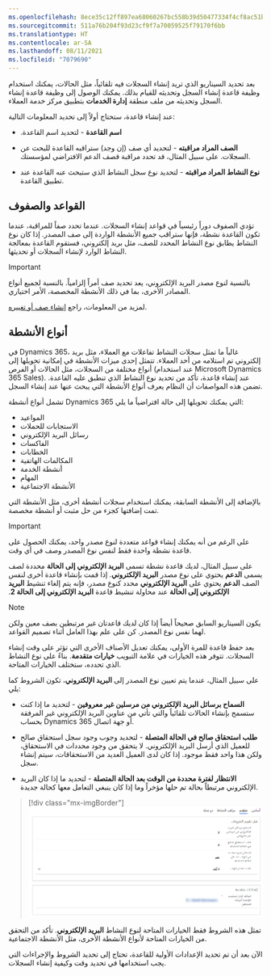 ```yaml
---
ms.openlocfilehash: 8ece35c12ff897ea68060267bc558b39d50477334f4cf8ac51bb3a782983f4d0
ms.sourcegitcommit: 511a76b204f93d23cf9f7a70059525f79170f6bb
ms.translationtype: HT
ms.contentlocale: ar-SA
ms.lasthandoff: 08/11/2021
ms.locfileid: "7079690"
---
```

بعد تحديد السيناريو الذي تريد إنشاء السجلات فيه تلقائياً، مثل الحالات، يمكنك استخدام وظيفة ‏‫قاعدة إنشاء السجل وتحديثه‬ للقيام بذلك. يمكنك الوصول إلى وظيفة قاعدة إنشاء السجل وتحديثه‬ من ملف منطقة **إدارة الخدمات** بتطبيق مركز خدمة العملاء‬.

عند إنشاء قاعدة، ستحتاج أولاً إلى تحديد المعلومات التالية:

- **‏‫اسم القاعدة** - لتحديد اسم القاعدة.

- **‏‫الصف المراد مراقبته‬** - لتحديد أي صف (إن وجد) ستراقبه القاعدة للبحث عن السجلات. على سبيل المثال، قد تحدد مراقبة قصف الدعم الافتراضي لمؤسستك.

- **‏‫نوع النشاط المراد مراقبته‬** - لتحديد نوع سجل النشاط الذي ستبحث عنه القاعدة عند تطبيق القاعدة.

## <a name="rules-and-queues"></a>القواعد والصفوف

تؤدي الصفوف دوراً رئيسياً في قواعد إنشاء السجلات. عندما تحدد صفاً للمراقبة، عندما تكون القاعدة نشطة، فإنها ستراقب جميع الأنشطة الواردة إلى صف المصدر. إذا كان نوع النشاط يطابق نوع النشاط المحدد للصف، مثل بريد إلكتروني، فستقوم القاعدة بمعالجة النشاط الوارد لإنشاء السجلات أو تحديثها.

> [!IMPORTANT]
> بالنسبة لنوع مصدر البريد الإلكتروني، يعد تحديد صف أمراً إلزامياً. بالنسبة لجميع أنواع المصادر الأخرى، بما في ذلك الأنشطة المخصصة، الأمر اختياري.

لمزيد من المعلومات، راجع [إنشاء صف أو تغييره](/dynamics365/customer-service/set-up-queues-manage-activities-cases/?azure-portal=true).

## <a name="activity-types"></a>أنواع الأنشطة

في Dynamics 365، غالباً ما تمثل سجلات النشاط تفاعلات مع العملاء، مثل بريد إلكتروني تم استلامه من أحد العملاء. تتمثل إحدى ميزات الأنشطة في إمكانية تحويلها إلى أنواع مختلفة من السجلات، مثل الحالات أو الفرص (عند استخدام Microsoft Dynamics 365 Sales). عند إنشاء قاعدة، تأكد من تحديد نوع النشاط الذي تنطبق عليه القاعدة. تضمن هذه المواصفات أن النظام يعرف أنواع الأنشطة التي يبحث عنها عند إنشاء السجل.

تشمل أنواع أنشطة Dynamics 365 التي يمكنك تحويلها إلى حالة افتراضياً ما يلي:

- المواعيد
- الاستجابات للحملات
- رسائل البريد الإلكتروني
- الفاكسات
- الخطابات
- المكالمات الهاتفية
- أنشطة الخدمة
- المهام
- الأنشطة الاجتماعية

بالإضافة إلى الأنشطة السابقة، يمكنك استخدام سجلات أنشطة أخرى، مثل الأنشطة التي تمت إضافتها كجزء من حل مثبت أو أنشطة مخصصة.

> [!IMPORTANT]
> على الرغم من أنه يمكنك إنشاء قواعد متعددة لنوع مصدر واحد، يمكنك الحصول على قاعدة نشطة واحدة فقط لنفس نوع المصدر وصف في أي وقت.
>
> على سبيل المثال، لديك قاعدة نشطة تسمى **البريد الإلكتروني إلى الحالة‬‏‫** محددة لصف يسمى **الدعم** يحتوي على نوع مصدر **البريد الإلكتروني**. إذا قمت بإنشاء قاعدة أخرى لنفس الصف **‎الدعم** يحتوي على **البريد الإلكتروني** محدد كنوع مصدر، فإنه يتم إلغاء تنشيط **البريد الإلكتروني إلى الحالة** عند محاولة تنشيط قاعدة **البريد الإلكتروني إلى الحالة 2**.

> [!NOTE]
> يكون السيناريو السابق صحيحاً أيضاً إذا كان لديك قاعدتان غير مرتبطين بصف معين ولكن لهما نفس نوع المصدر. كن على علم بهذا العامل أثناء تصميم القواعد.

بعد حفظ قاعدة للمرة الأولى، يمكنك تعديل الأصناف الأخرى التي تؤثر على وقت إنشاء السجلات. تتوفر هذه الخيارات في علامة التبويب **خيارات متقدمة**. بناءً على نوع النشاط الذي تحدده، ستختلف الخيارات المتاحة.

على سبيل المثال، عندما يتم تعيين نوع المصدر إلى **البريد الإلكتروني**، تكون الشروط كما يلي:

- **السماح برسائل البريد الإلكتروني من مرسلين غير معروفين‬** - لتحديد ما إذا كنت ستسمح بإنشاء الحالات تلقائياً والتي تأتي من عناوين البريد الإلكتروني غير المرفقة بحساب Dynamics 365 أو جهة اتصال.

- **‏‫طلب استحقاق صالح في الحالة المتصلة‬** - لتحديد وجوب وجود سجل استحقاق صالح للعميل الذي أرسل البريد الإلكتروني. لا يتحقق من وجود محددات في الاستحقاق، ولكن هذا واحد فقط موجود.
إذا كان لدى العميل العديد من الاستحقاقات، سيتم إنشاء سجل.

- **الانتظار لفترة محددة من الوقت بعد الحالة المتصلة‬** - لتحديد ما إذا كان البريد الإلكتروني مرتبطاً بحالة تم حلها مؤخراً وما إذا كان ينبغي التعامل معها كحالة جديدة.

> [!div class="mx-imgBorder"]
> [![لقطة شاشة لعلامة التبويب "خيارات متقدمة" تعرض الشروط والإعدادات المتقدمة.](../media/2-advanced.png)](../media/2-advanced.png#lightbox)

تمثل هذه الشروط فقط الخيارات المتاحة لنوع النشاط **البريد الإلكتروني**.
تأكد من التحقق من الخيارات المتاحة لأنواع الأنشطة الأخرى، مثل الأنشطة الاجتماعية.

الآن بعد أن تم تحديد الإعدادات الأولية للقاعدة، تحتاج إلى تحديد الشروط والإجراءات التي يجب استخدامها في تحديد وقت وكيفية إنشاء السجلات.
